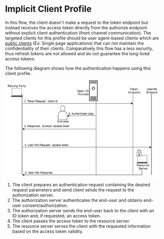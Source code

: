 # Implicit Client Profile

In this flow, the client doesn't make a request to the token endpoint but instead 
receives the access token directly from the authorize endpoint without explicit client authentication (front channel communication). The targeted 
clients for this profile should be user agent-based clients which are [public clients]() (Ex: Single page  applications)
that can not maintain the confidentiality of their clients. Comparatively this flow has a less security, thus refresh 
tokens are not allowed and do not guarantee the long-lived access tokens. 

The following diagram shows how the authentication happens using this client profile.

![implicit-client-profile](../../assets/img/concepts/implicit-client-profile.png)


1. The client prepares an authentication request containing the desired request parameters and send client sends the 
request to the authorization server.
2. The authorization server authenticates the end-user and obtains end-user consent/authorization.
3. The authorization server sends the end-user back to the client with an ID token and, if requested, an access token.
4. The client passes the access token to the resource server.
5. The resource server serves the client with the requested information based on the access token validity. 


